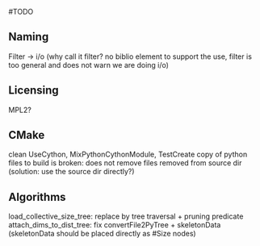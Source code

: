 #TODO

## Naming
Filter -> i/o (why call it filter? no biblio element to support the use, filter is too general and does not warn we are doing i/o)

## Licensing
MPL2?

## CMake
clean UseCython, MixPythonCythonModule, TestCreate
copy of python files to build is broken: does not remove files removed from source dir (solution: use the source dir directly?)

## Algorithms
load_collective_size_tree: replace by tree traversal + pruning predicate
attach_dims_to_dist_tree: fix convertFile2PyTree + skeletonData (skeletonData should be placed directly as #Size nodes)
